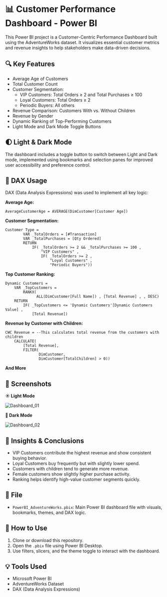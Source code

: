 # 📊 Customer Performance Dashboard - Power BI

This Power BI project is a Customer-Centric Performance Dashboard built using the AdventureWorks dataset. It visualizes essential customer metrics and revenue insights to help stakeholders make data-driven decisions.

## 🔍 Key Features

- Average Age of Customers  
- Total Customer Count  
- Customer Segmentation:
  - VIP Customers: Total Orders ≥ 2 and Total Purchases ≥ 100  
  - Loyal Customers: Total Orders ≥ 2  
  - Periodic Buyers: All others  
- Revenue Comparison: Customers With vs. Without Children  
- Revenue by Gender  
- Dynamic Ranking of Top-Performing Customers  
- Light Mode and Dark Mode Toggle Buttons  

## 🌓 Light & Dark Mode

The dashboard includes a toggle button to switch between Light and Dark mode, implemented using bookmarks and selection panes for improved user accessibility and preference control.

## 📐 DAX Usage

DAX (Data Analysis Expressions) was used to implement all key logic:

**Average Age:**
```DAX
AverageCustomerAge = AVERAGE(DimCustomer[Customer Age])
```

**Customer Segmentation:**
```DAX
Customer Type = 
        VAR _TotalOrders = [#Transaction]
        VAR _TotalPurchases = [Qty Ordered]
        RETURN
            IF( _TotalOrders >= 2 && _TotalPurchases >= 100 ,
                "VIP Customers" ,
                IF( _TotalOrders >= 2 ,
                    "Loyal Customers" ,
                    "Periodic Buyers"))
```

**Top Customer Ranking:**
```DAX
Dynamic Customers = 
    VAR _TopCustomers =
        RANKX(
              ALL(DimCustomer[Full Name]) , [Total Revenue] , , DESC)
    RETURN
        IF( _TopCustomers <= 'Dynamic Customers'[Dynamic Customers Value] ,
            [Total Revenue])
```

**Revenue by Customer with Children:**
```DAX
CWC Revenue = --This calculates total revenue from the customers with children
    CALCULATE(
        [Total Revenue],
        FILTER(
               DimCustomer,
               DimCustomer[TotalChildren] > 0))
```
**And More**

## 📸 Screenshots

**☀️ Light Mode**

![Dashboard_01](https://github.com/user-attachments/assets/1986ee99-49ad-4da5-801f-3b9b918b925c)



**🌙 Dark Mode**

![Dashboard_02](https://github.com/user-attachments/assets/2207283e-dcad-42ec-8521-f9a6ece74519)


## 🧠 Insights & Conclusions

- VIP Customers contribute the highest revenue and show consistent buying behavior.  
- Loyal Customers buy frequently but with slightly lower spend.  
- Customers with children tend to generate more revenue.  
- Female customers show slightly higher purchase activity.  
- Ranking helps identify high-value customer segments quickly.  

## 📁 File

- `PowerBI_AdventureWorks.pbix`: Main Power BI dashboard file with visuals, bookmarks, themes, and DAX logic.

## 🚀 How to Use

1. Clone or download this repository.  
2. Open the `.pbix` file using Power BI Desktop.  
3. Use filters, slicers, and the theme toggle to interact with the dashboard.  

## 💡 Tools Used

- Microsoft Power BI  
- AdventureWorks Dataset  
- DAX (Data Analysis Expressions)  

